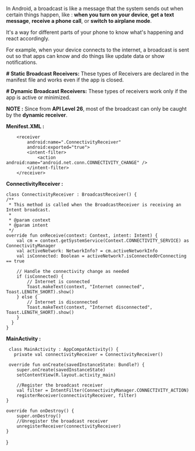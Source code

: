 In Android, a broadcast is like a message that the system sends out when certain things happen, 
like :
**when you turn on your device**,
**get a text message**, 
**receive a phone call**, 
or **switch to airplane mode**. 

It's a way for different parts of your phone to know what's happening and react accordingly. 

For example, when your device connects to the internet, a broadcast is sent out so that apps can know and do things like update data or show notifications.

**# Static Broadcast Receivers:** These types of Receivers are declared in the manifest file and works even if the app is closed.

**# Dynamic Broadcast Receivers:** These types of receivers work only if the app is active or minimized.

**NOTE :** Since from **API Level 26**, most of the broadcast can only be caught by the **dynamic receiver**.

**Menifest.XML :**

        <receiver
            android:name=".ConnectivityReceiver"
            android:exported="true">
            <intent-filter>
                <action android:name="android.net.conn.CONNECTIVITY_CHANGE" />
            </intent-filter>
        </receiver>
        
**ConnectivityReceiver :**

    class ConnectivityReceiver : BroadcastReceiver() {       
    /**
     * This method is called when the BroadcastReceiver is receiving an Intent broadcast.
     *
     * @param context
     * @param intent
     */
    override fun onReceive(context: Context, intent: Intent) {
        val cm = context.getSystemService(Context.CONNECTIVITY_SERVICE) as ConnectivityManager
        val activeNetwork: NetworkInfo? = cm.activeNetworkInfo
        val isConnected: Boolean = activeNetwork?.isConnectedOrConnecting == true

        // Handle the connectivity change as needed
        if (isConnected) {
            // Internet is connected
            Toast.makeText(context, "Internet connected", Toast.LENGTH_SHORT).show()
        } else {
            // Internet is disconnected
            Toast.makeText(context, "Internet disconnected", Toast.LENGTH_SHORT).show()
        }
      }
    }

**MainActivity :**

     class MainActivity : AppCompatActivity() {
       private val connectivityReceiver = ConnectivityReceiver()

     override fun onCreate(savedInstanceState: Bundle?) {
        super.onCreate(savedInstanceState)
        setContentView(R.layout.activity_main)

        //Register the broadcast receiver
        val filter = IntentFilter(ConnectivityManager.CONNECTIVITY_ACTION)
        registerReceiver(connectivityReceiver, filter)
    }

    override fun onDestroy() {
        super.onDestroy()
        //Unregister the broadcast receiver
        unregisterReceiver(connectivityReceiver)
    }
   }
      

